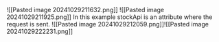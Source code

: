 ![[Pasted image 20241029211632.png]]
![[Pasted image 20241029211925.png]]
In this example stockApi is an attribute where the request is sent.
![[Pasted image 20241029212059.png]]![[Pasted image 20241029222231.png]]